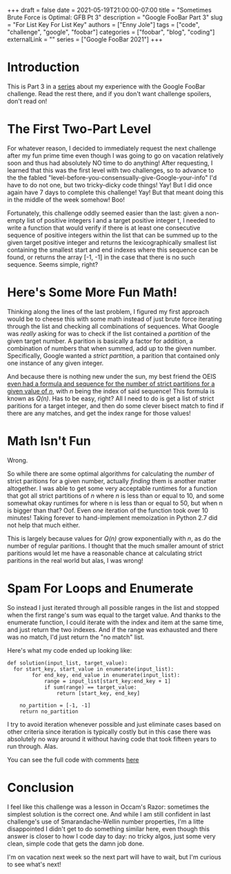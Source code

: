 +++
draft = false
date = 2021-05-19T21:00:00-07:00
title = "Sometimes Brute Force is Optimal: GFB Pt 3"
description = "Google FooBar Part 3"
slug = "For List Key For List Key"
authors = ["Enny Jole"]
tags = ["code", "challenge", "google", "foobar"]
categories = ["foobar", "blog", "coding"]
externalLink = ""
series = ["Google FooBar 2021"]
+++
# Introduction

This is Part 3 in a [series](https://engjole.net/categories/foobar) about my experience with the Google FooBar challenge. Read the rest there, and if you don't want challenge spoilers, don't read on!

# The First Two-Part Level

For whatever reason, I decided to immediately request the next challenge after my fun prime time even though I was going to go on vacation relatively soon and thus had absolutely NO time to do anything! After requesting, I learned that this was the first level with two challenges, so to advance to the the fabled "level-before-you-consensually-give-Google-your-info" I'd have to do not one, but two tricky-dicky code things! Yay! But I did once again have 7 days to complete this challenge! Yay! But that meant doing this in the middle of the week somehow! Boo!

Fortunately, this challenge oddly seemed easier than the last: given a non-empty list of positive integers l and a target positive integer t, I needed to write a function that would verify if there is at least one consecutive sequence of positive integers within the list that can be summed up to the given target positive integer and returns the lexicographically smallest list containing the smallest start and end indexes where this sequence can be found, or returns the array [-1, -1] in the case that there is no such sequence. Seems simple, right?

# Here's Some More Fun Math!

Thinking along the lines of the last problem, I figured my first approach would be to cheese this with some math instead of just brute force iterating through the list and checking all combinations of sequences. What Google was _really_ asking for was to check if the list contained a _partition_ of the given target number. A parition is basically a factor for addition, a combination of numbers that when summed, add up to the given number. Specifically, Google wanted a _strict partition_, a parition that contained only one instance of any given integer.

And because there is nothing new under the sun, my best friend the OEIS [even had a formula and sequence for the number of strict partitions for a given value of _n_](https://oeis.org/A000009), with _n_ being the index of said sequence! This formula is known as _Q(n)_. Has to be easy, right? All I need to do is get a list of strict paritions for a target integer, and then do some clever bisect match to find if there are any matches, and get the index range for those values!

# Math Isn't Fun

Wrong.

So while there are some optimal algorithms for calculating the _number_ of strict paritions for a given number, actually _finding_ them is another matter altogether. I was able to get some very acceptable runtimes for a function that got all strict partitions of _n_ where _n_ is less than or equal to 10, and some somewhat okay runtimes for where n is less than or equal to 50, but when n is bigger than that? Oof. Even _one_ iteration of the function took over 10 minutes! Taking forever to hand-implement memoization in Python 2.7 did not help that much either.

This is largely because values for _Q(n)_ grow exponentially with _n_, as do the number of regular paritions. I thought that the much smaller amount of strict paritions would let me have a reasonable chance at calculating strict paritions in the real world but alas, I was wrong!

# Spam For Loops and Enumerate

So instead I just iterated through all possible ranges in the list and stopped when the first range's sum was equal to the target value. And thanks to the enumerate function, I could iterate with the index and item at the same time, and just return the two indexes. And if the range was exhausted and there was no match, I'd just return the "no match" list.

Here's what my code ended up looking like:

    def solution(input_list, target_value):
      for start_key, start_value in enumerate(input_list):
            for end_key, end_value in enumerate(input_list):
                range = input_list[start_key:end_key + 1]
                if sum(range) == target_value:
                    return [start_key, end_key]

        no_partition = [-1, -1]
        return no_partition

I try to avoid iteration whenever possible and just eliminate cases based on other criteria since iteration is typically costly but in this case there was absolutely no way around it without having code that took fifteen years to run through. Alas.

You can see the full code with comments [here](https://github.com/ENG-Jole/foobar.withgoogle/blob/main/numbers-station-coded-messages/solution.py)

# Conclusion

I feel like this challenge was a lesson in Occam's Razor: sometimes the simplest solution is the correct one. And while I am still confident in last challenge's use of Smarandache-Wellin number properties, I'm a litte disappointed I didn't get to do something similar here, even though this answer is closer to how I code day to day: no tricky algos, just some very clean, simple code that gets the damn job done.

I'm on vacation next week so the next part will have to wait, but I'm curious to see what's next!
